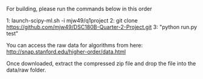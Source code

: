 For building, please run the commands below in this order 

1: launch-scipy-ml.sh -i mjw49/q1project
2: git clone https://github.com/mjw49/DSC180B-Quarter-2-Project.git
3: "python run.py test"

You can access the raw data for algorithms from here: http://snap.stanford.edu/higher-order/data.html

Once downloaded, extract the compressed zip file and drop the file into the data/raw folder.


